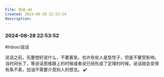 ```yaml
---
File: 说话.md
Created: 2024-08-28 22:53:24
Description: 
---
```

### 2024-08-28 22:53:52

#Inbox/说话

说话之前，先要想好说什么，不要着急，也许有些人是急性子，但是不要受影响，当时间长了，等说话思维跟上的时候或者说已经形成了定理的时候，说话就会变得有条不紊，加油不需要介意别人的想法。 ✔️
